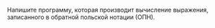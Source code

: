 Напишите программу, которая производит вычисление выражения, записанного в обратной польской нотации (ОПН).
